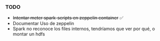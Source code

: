 ### TODO
- ~~Intentar meter spark-scripts en zeppelin container~~ :white_check_mark:
- Documentar Uso de zeppelin
- Spark no reconoce los files internos, tendríamos que ver por qué, o montar un hdfs
